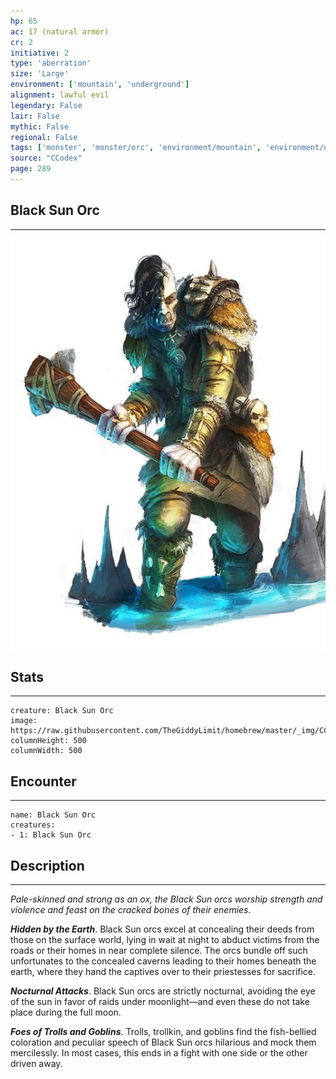 ```yaml
---
hp: 65
ac: 17 (natural armor)
cr: 2
initiative: 2
type: 'aberration'    
size: 'Large'
environment: ['mountain', 'underground']
alignment: lawful evil
legendary: False
lair: False
mythic: False
regional: False
tags: ['monster', 'monster/orc', 'environment/mountain', 'environment/underground']
source: "CCodex"
page: 289
---
```


## Black Sun Orc
---

![|600](https://raw.githubusercontent.com/TheGiddyLimit/homebrew/master/_img/CCodex/Blacksunorc.jpg)

## Stats
---

```statblock
creature: Black Sun Orc
image: https://raw.githubusercontent.com/TheGiddyLimit/homebrew/master/_img/CCodex/blacksunorc_token.png
columnHeight: 500
columnWidth: 500
```

## Encounter
---

```encounter-table
name: Black Sun Orc
creatures:
- 1: Black Sun Orc
```

## Description
---
_Pale-skinned and strong as an ox, the Black Sun orcs worship strength and violence and feast on the cracked bones of their enemies._

**_Hidden by the Earth_**. Black Sun orcs excel at concealing their deeds from those on the surface world, lying in wait at night to abduct victims from the roads or their homes in near complete silence. The orcs bundle off such unfortunates to the concealed caverns leading to their homes beneath the earth, where they hand the captives over to their priestesses for sacrifice.

**_Nocturnal Attacks_**. Black Sun orcs are strictly nocturnal, avoiding the eye of the sun in favor of raids under moonlight—and even these do not take place during the full moon.

**_Foes of Trolls and Goblins_**. Trolls, trollkin, and goblins find the fish-bellied coloration and peculiar speech of Black Sun orcs hilarious and mock them mercilessly. In most cases, this ends in a fight with one side or the other driven away.






